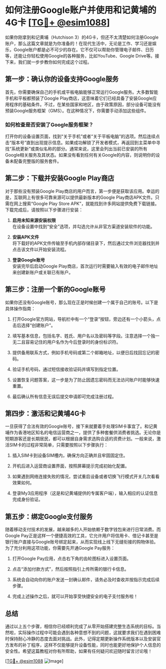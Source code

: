 # 如何注册Google账户并使用和记黄埔的4G卡 [[TG💪+ @esim1088](https://t.me/s/esim1088)]

如果你刚拿到和记黄埔（Hutchison 3）的4G卡，但还不太清楚如何注册Google账户，那么这篇文章就是为你准备的！在现代生活中，无论是工作、学习还是娱乐，Google账户都是必不可少的存在。它不仅可以帮助你管理电子邮件、日历等，还能让你轻松使用Google的各种服务，比如YouTube、Google Drive等。接下来，我们就一步步教你如何完成这个过程。

## 第一步：确认你的设备支持Google服务

首先，你需要确保自己的手机或平板电脑能够正常运行Google服务。大多数智能手机和平板都预装了Google Play商店，这意味着它们已经具备了安装Google应用程序的基础条件。不过，在某些国家和地区，由于政策原因，部分设备可能没有预装Google服务框架（GMS）。在这种情况下，你需要手动添加这些组件。

### 如何检查是否安装了Google服务框架？
打开你的设备设置页面，找到“关于手机”或者“关于平板电脑”的选项。然后连续点击“版本号”直到出现提示信息。如果成功解锁了开发者模式，再返回到主菜单中寻找“系统更新”或类似名称的部分。通常来说，这里会列出当前已安装的所有Google相关服务及其状态。如果没有看到任何有关Google的内容，则说明你的设备未配备完整版的服务套件。

## 第二步：下载并安装Google Play商店

对于那些没有预装Google Play商店的用户而言，第一步便是获取该应用。幸运的是，互联网上有很多可靠来源可以提供最新版本的Google Play商店APK文件。只需在网上搜索“Google Play Store APK”，就能找到许多网站提供免费下载链接。下载完成后，请按照以下步骤进行安装：

1. **启用未知来源安装权限**  
   在设备设置中找到“安全”选项，并勾选允许从非官方渠道安装软件的功能。
   
2. **安装APK文件**  
   将下载好的APK文件传输至手机内部存储目录下，然后通过文件浏览器找到并点击该文件以开始安装流程。

3. **登录Google账号**  
   安装完毕后启动Google Play商店，首次运行时需要输入有效的电子邮件地址来创建新账户或关联已有账户。

## 第三步：注册一个新的Google账号

如果你还没有Google账号，那么现在正是时候创建一个属于自己的账号。以下是具体操作指南：

1. 打开Google官方网站，导航栏中有一个“登录”按钮，旁边还有一个小箭头，点击后选择“创建账户”。
   
2. 填写基本信息，包括名字、姓氏、用户名以及密码等字段。注意选择一个独一无二且容易记住的用户名作为今后登录时的身份标识符。

3. 提供备用联系方式，例如手机号码或第二个邮箱地址，以便日后找回忘记的密码。

4. 验证手机号码，通过短信接收验证码并填写到指定位置。

5. 设置恢复问题答案，这一步是为了防止因遗忘密码而无法访问账户时能够快速重置。

6. 最后确认所有信息无误后提交申请即可完成注册过程。

## 第四步：激活和记黄埔4G卡

一旦获得了合法有效的Google账号，接下来就要着手处理SIM卡事宜了。和记黄埔作为香港地区知名的电信运营商之一，提供了多种套餐供消费者挑选。无论你是短期游客还是长期居民，都可以根据自身需求选购合适的资费计划。一般来说，激活SIM卡的过程非常简单，只需要按照以下步骤执行：

1. 插入SIM卡到设备SIM槽内，确保方向正确并且牢固固定住。
   
2. 开机后进入运营商设置界面，按照屏幕提示完成初始化配置。
   
3. 如果遇到网络连接失败的情况，尝试重启设备或者切换飞行模式开关几次看看效果如何。

4. 登录My3应用程序（这是和记黄埔提供的专属客户端），输入相应的认证信息完成身份验证。

## 第五步：绑定Google支付服务

随着移动支付技术的发展，越来越多的人开始依赖于数字钱包来进行日常消费。而Google Pay正是这样一个便捷高效的工具，它允许用户将信用卡、借记卡甚至是银行账户直接与Google账号绑定起来，从而实现线上线下无缝衔接的购物体验。为了充分利用这项功能，你需要先开通Google Pay服务：

1. 打开Google Pay应用，点击右下角的齿轮图标进入设置页面。
   
2. 点击“添加付款方式”，然后按照指引上传所需的银行卡信息。
   
3. 系统会自动向你的账户发送一封确认邮件，请务必及时查收并按指示完成后续步骤。

4. 完成上述操作之后，就可以开始享受快捷安全的电子支付服务啦！

## 总结

通过以上五个步骤，相信你已经顺利完成了从零开始搭建完整生态系统的目标。当然啦，实际操作过程中可能会遇到各种意想不到的问题，这就要求我们在遇到困难时保持耐心冷静的态度去面对挑战。此外，记得定期更新操作系统版本以及安装官方发布的补丁程序，这样不仅能够提升设备性能，同时也能更好地保护个人信息的安全性。希望这篇教程对你有所帮助，如果有任何疑问欢迎随时留言讨论哦！

[[TG💪+ @esim1088](https://t.me/s/esim1088) ![Image](https://i.postimg.cc/4NQfJmqS/Snipaste-2025-05-13-00-14-12.png)]